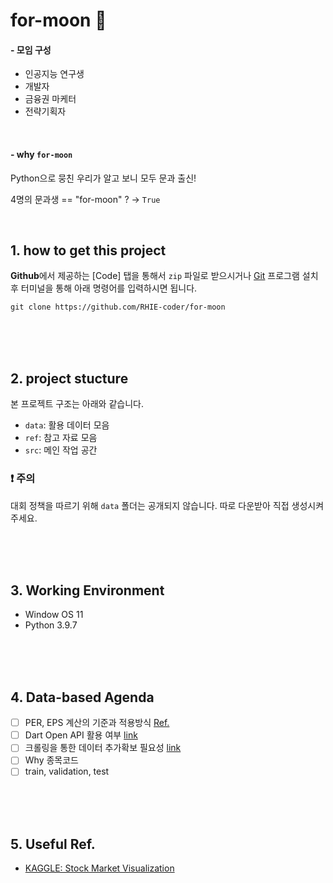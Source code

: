 # for-moon :full_moon_with_face:

#### - 모임 구성
 - 인공지능 연구생
 - 개발자
 - 금융권 마케터
 - 전략기획자

<br>

#### - why `for-moon`

Python으로 뭉친 우리가 알고 보니 모두 문과 출신!

4명의 문과생 == "for-moon" ? -> `True`

<br>

## 1. how to get this project

**Github**에서 제공하는 [Code] 탭을 통해서 `zip` 파일로 받으시거나 [Git](https://git-scm.com/downloads) 프로그램 설치 후 터미널을 통해 아래 명령어를 입력하시면 됩니다.

```git
git clone https://github.com/RHIE-coder/for-moon
```

<br><br><br>

## 2. project stucture

본 프로젝트 구조는 아래와 같습니다.

 - `data`: 활용 데이터 모음
 - `ref`: 참고 자료 모음
 - `src`: 메인 작업 공간

### :exclamation: 주의

대회 정책을 따르기 위해 `data` 폴더는 공개되지 않습니다. 따로 다운받아 직접 생성시켜주세요.

<br><br><br>

## 3. Working Environment

 - Window OS 11
 - Python 3.9.7

<br><br><br>

## 4. Data-based Agenda

 - [ ] PER, EPS 계산의 기준과 적용방식 [Ref.](https://news.mt.co.kr/mtview.php?no=2007072515312238429)
 - [ ] Dart Open API 활용 여부 [link](https://opendart.fss.or.kr/)
 - [ ] 크롤링을 통한 데이터 추가확보 필요성 [link](http://data.krx.co.kr/contents/MDC/MDI/mdiLoader/index.cmd?menuId=MDC0201020103)
 - [ ] Why 종목코드
 - [ ] train, validation, test

<br><br><br>

## 5. Useful Ref.

 - [KAGGLE: Stock Market Visualization](https://www.kaggle.com/code/kratisaxena/stock-market-technical-indicators-visualization)
